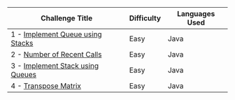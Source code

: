 | Challenge Title                                                                                              | Difficulty | Languages Used                         |
| ------------------------------------------------------------------------------------------------------------ | ---------- | -------------------------------------- |
| 1 - [ Implement Queue using Stacks](https://leetcode.com/problems/implement-queue-using-stacks/description/) | Easy | Java |
| 2 - [Number of Recent Calls](https://leetcode.com/problems/number-of-recent-calls/description/) | Easy | Java |
| 3 - [ Implement Stack using Queues](https://leetcode.com/problems/implement-stack-using-queues/description/) | Easy | Java |
| 4 - [ Transpose Matrix ](https://leetcode.com/problems/transpose-matrix/description/) | Easy | Java |
